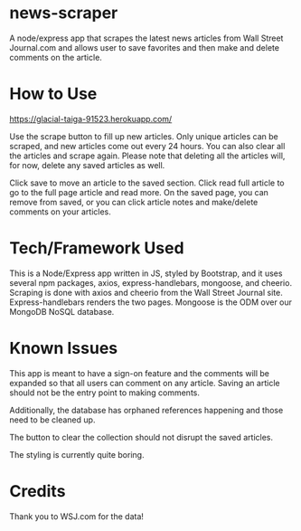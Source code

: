# news-scraper
A node/express app that scrapes the latest news articles from Wall Street Journal.com and allows user to save favorites and then make and delete comments on the article.

# How to Use

https://glacial-taiga-91523.herokuapp.com/

Use the scrape button to fill up new articles. Only unique articles can be scraped, and new articles come out every 24 hours. You can also clear all the articles and scrape again. Please note that deleting all the articles will, for now, delete any saved articles as well. 

Click save to move an article to the saved section. Click read full article to go to the full page article and read more. On the saved page, you can remove from saved, or you can click article notes and make/delete comments on your articles. 

# Tech/Framework Used

This is a Node/Express app written in JS, styled by Bootstrap, and it uses several npm packages, axios, express-handlebars, mongoose, and cheerio. 
Scraping is done with axios and cheerio from the Wall Street Journal site. Express-handlebars renders the two pages. Mongoose is the ODM over our MongoDB NoSQL database.  

# Known Issues

This app is meant to have a sign-on feature and the comments will be expanded so that all users can comment on any article. Saving an article should not be the entry point to making comments. 

Additionally, the database has orphaned references happening and those need to be cleaned up. 

The button to clear the collection should not disrupt the saved articles. 

The styling is currently quite boring. 

# Credits

Thank you to WSJ.com for the data!
